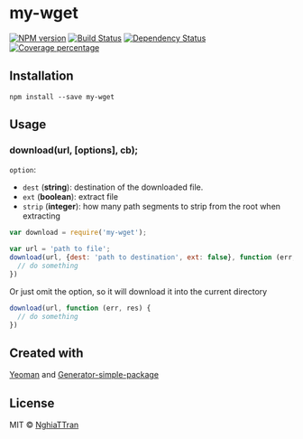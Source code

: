 # my-wget

[![NPM version][npm-image]][npm-url] [![Build Status][travis-image]][travis-url] [![Dependency Status][daviddm-image]][daviddm-url] [![Coverage percentage][coveralls-image]][coveralls-url]

## Installation

```
npm install --save my-wget
```

## Usage

### download(url, [options], cb);

`option`:

* `dest` (**string**): destination of the downloaded file.
* `ext` (**boolean**): extract file
* `strip` (**integer**): how many path segments to strip from the root when extracting 

```js
var download = require('my-wget');

var url = 'path to file';
download(url, {dest: 'path to destination', ext: false}, function (err, res) {
  // do something
})
```

Or just omit the option, so it will download it into the current directory
```js
download(url, function (err, res) {
  // do something
})
```

## Created with
[Yeoman](https://npmjs.org/package/yo) and [Generator-simple-package](https://npmjs.org/package/generator-simple-package)

## License
MIT © [NghiaTTran](https://github.com/nghiattran)

[npm-image]: https://badge.fury.io/js/my-wget.svg
[npm-url]: https://npmjs.org/package/my-wget
[travis-image]: https://travis-ci.org/nghiattran/my-wget.svg?branch=master
[travis-url]: https://travis-ci.org/nghiattran/my-wget
[daviddm-image]: https://david-dm.org/nghiattran/my-wget.svg?theme=shields.io
[daviddm-url]: https://david-dm.org/nghiattran/my-wget
[coveralls-image]: https://coveralls.io/repos/nghiattran/my-wget/badge.svg
[coveralls-url]: https://coveralls.io/github/nghiattran/my-wget
